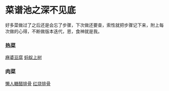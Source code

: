 # 菜谱池之深不见底
好多菜做过了之后还是会忘了步骤，下次做还要查，索性就把步骤记下来，附上每次做的心得，不断做版本迭代，恩，食神就是我。

### 热菜
[麻婆豆腐](https://github.com/str818/Cooking/blob/master/%E9%BA%BB%E5%A9%86%E8%B1%86%E8%85%90.md)
[蚂蚁上树](https://github.com/str818/Cooking/blob/master/notes/%E8%9A%82%E8%9A%81%E4%B8%8A%E6%A0%91.md)

### 肉菜
[懒人糖醋排骨](https://github.com/str818/Cooking/blob/master/%E6%87%92%E4%BA%BA%E7%B3%96%E9%86%8B%E6%8E%92%E9%AA%A8.md)
[红烧排骨](https://github.com/str818/Cooking/blob/master/notes/%E7%BA%A2%E7%83%A7%E6%8E%92%E9%AA%A8.md)